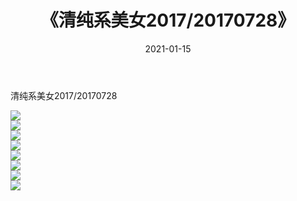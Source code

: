 ﻿---
layout: post
title:  《清纯系美女2017/20170728》
date:   2021-01-15
img: http://pic.660000.xyz/1:/清纯系美女/2017/20170728/000.jpg
categories: [美女, 清纯, 唯美]
---

清纯系美女2017/20170728

 ![](http://pic.660000.xyz/1:/清纯系美女/2017/20170728/001.jpg) <br>![](http://pic.660000.xyz/1:/清纯系美女/2017/20170728/002.jpg) <br>![](http://pic.660000.xyz/1:/清纯系美女/2017/20170728/003.jpg) <br>![](http://pic.660000.xyz/1:/清纯系美女/2017/20170728/004.jpg) <br>![](http://pic.660000.xyz/1:/清纯系美女/2017/20170728/005.jpg) <br>![](http://pic.660000.xyz/1:/清纯系美女/2017/20170728/006.jpg) <br>![](http://pic.660000.xyz/1:/清纯系美女/2017/20170728/007.jpg) <br>![](http://pic.660000.xyz/1:/清纯系美女/2017/20170728/008.jpg) <br>